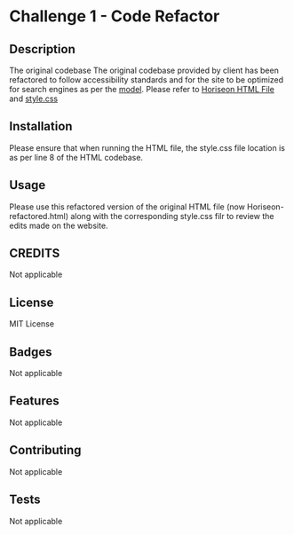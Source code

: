 # Challenge 1 - Code Refactor
## Description
The original codebase The original codebase provided by client has been refactored to follow accessibility standards and for the site to be optimized for search engines as per the <a href=./Assets/01-html-css-git-challenge-demo.png>model</a>. Please refer to <a href=./starter/Horiseon-refactored.html>Horiseon HTML File</a> and <a href=./starter/assets/css/style.css>style.css</a>
## Installation
Please ensure that when running the HTML file, the style.css file location is as per line 8 of the HTML codebase. 
## Usage
Please use this refactored version of the original HTML file (now Horiseon-refactored.html) along with the corresponding style.css filr to review the edits made on the website.
## CREDITS
Not applicable
## License
MIT License
## Badges
Not applicable
## Features
Not applicable
## Contributing
Not applicable
## Tests
Not applicable
